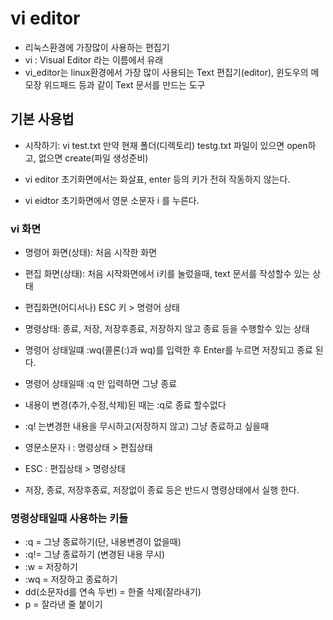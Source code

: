 # vi editor
* 리눅스환경에 가장많이 사용하는 편집기
* vi : Visual Editor 라는 이름에서 유래
* vi_editor는 linux환경에서 가장 많이 사용되는 
Text 편집기(editor), 윈도우의 메모장 위드패드 등과 같이 Text 문서를 만드는 도구

## 기본 사용법
* 시작하기: vi test.txt
만약 현재 폴더(디렉토리) testg.txt 파일이 있으면 open하고, 없으면 create(파일 생성준비)

* vi editor 초기화면에서는 화살표, enter 등의 키가 전혀 작동하지 않는다.

* vi eidtor 초기화면에서 영문 소문자 i 를 누른다.

### vi 화면
* 명령어 화면(상태): 처음 시작한 화면
* 편집 화면(상태): 처음 시작화면에서 i키를 눌렀을때, text 문서를 작성할수 있는 상태

* 편집화면(어디서나) ESC 키 > 명령어 상태
* 명령상태: 종료, 저장, 저장후종료, 저장하지 않고 종료 등을 수행할수 있는 상태

* 명령어 상태일떄 :wq(콜론(:)과 wq)를 입력한 후 Enter를 누르면 저장되고 종료 된다.
* 명령어 상태일때 :q 만 입력하면 그냥 종료
* 내용이 변경(추가,수정,삭제)된 때는 :q로 종료 할수없다

* :q! 는변경한 내용을 무시하고(저장하지 않고) 그냥 종료하고 싶을때

* 영문소문자 i : 명령상태 > 편집상태
* ESC : 편집상태 > 명령상태
* 저장, 종료, 저장후종료, 저장없이 종료 등은 반드시 명령상태에서 실행 한다.

### 명령상태일때 사용하는 키들
* :q = 그냥 종료하기(단, 내용변경이 없을때)
* :q!= 그냥 종료하기 (변경된 내용 무시)
* :w = 저장하기
* :wq = 저장하고 종료하기
* dd(소문자d를 연속 두번) = 한줄 삭제(잘라내기)
* p = 잘라낸 줄 붙이기